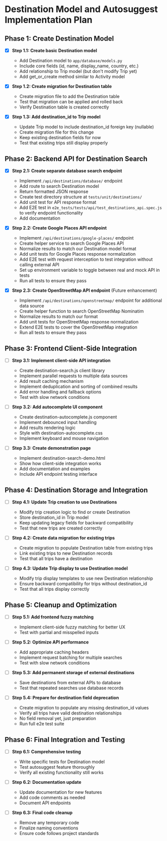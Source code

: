 # Destination Model and Autosuggest Implementation Plan

## Phase 1: Create Destination Model

- [x] **Step 1.1: Create basic Destination model**
  - Add Destination model to `app/database/models.py`
  - Include core fields (id, name, display_name, country, etc.)
  - Add relationship to Trip model (but don't modify Trip yet)
  - Add get_or_create method similar to Activity model

- [x] **Step 1.2: Create migration for Destination table**
  - Create migration file to add the Destination table
  - Test that migration can be applied and rolled back
  - Verify Destination table is created correctly

- [x] **Step 1.3: Add destination_id to Trip model**
  - Update Trip model to include destination_id foreign key (nullable)
  - Create migration file for this change
  - Keep existing destination fields for now
  - Test that existing trips still display properly

## Phase 2: Backend API for Destination Search

- [x] **Step 2.1: Create separate database search endpoint**
  - Implement `/api/destinations/database/` endpoint
  - Add route to search Destination model
  - Return formatted JSON response
  - Create test directory structure at `tests/unit/destinations/`
  - Add unit test for API response format
  - Add E2E test in `e2e_tests/tests/api/test_destinations_api.spec.js` to verify endpoint functionality
  - Add documentation

- [x] **Step 2.2: Create Google Places API endpoint**
  - Implement `/api/destinations/google-places/` endpoint
  - Create helper service to search Google Places API
  - Normalize results to match our Destination model format
  - Add unit tests for Google Places response normalization
  - Add E2E test with request interception to test integration without calling external API
  - Set up environment variable to toggle between real and mock API in tests
  - Run all tests to ensure they pass

- [x] **Step 2.3: Create OpenStreetMap API endpoint** (Future enhancement)
  - Implement `/api/destinations/openstreetmap/` endpoint for additional data source
  - Create helper function to search OpenStreetMap Nominatim
  - Normalize results to match our format
  - Add unit tests for OpenStreetMap response normalization
  - Extend E2E tests to cover the OpenStreetMap integration
  - Run all tests to ensure they pass

## Phase 3: Frontend Client-Side Integration

- [ ] **Step 3.1: Implement client-side API integration**
  - Create destination-search.js client library
  - Implement parallel requests to multiple data sources
  - Add result caching mechanism
  - Implement deduplication and sorting of combined results
  - Add error handling and fallback options
  - Test with slow network conditions
  
- [ ] **Step 3.2: Add autocomplete UI component**
  - Create destination-autocomplete.js component
  - Implement debounced input handling
  - Add results rendering logic
  - Style with destination-autocomplete.css
  - Implement keyboard and mouse navigation

- [ ] **Step 3.3: Create demonstration page**
  - Implement destination-search-demo.html
  - Show how client-side integration works
  - Add documentation and examples
  - Include API endpoint testing interface

## Phase 4: Destination Storage and Integration

- [ ] **Step 4.1: Update Trip creation to use Destinations**
  - Modify trip creation logic to find or create Destination
  - Store destination_id in Trip model
  - Keep updating legacy fields for backward compatibility
  - Test that new trips are created correctly

- [ ] **Step 4.2: Create data migration for existing trips**
  - Create migration to populate Destination table from existing trips
  - Link existing trips to new Destination records
  - Test that all trips have a destination

- [ ] **Step 4.3: Update Trip display to use Destination model**
  - Modify trip display templates to use new Destination relationship
  - Ensure backward compatibility for trips without destination_id
  - Test that all trips display correctly

## Phase 5: Cleanup and Optimization

- [ ] **Step 5.1: Add frontend fuzzy matching**
  - Implement client-side fuzzy matching for better UX
  - Test with partial and misspelled inputs

- [ ] **Step 5.2: Optimize API performance**
  - Add appropriate caching headers
  - Implement request batching for multiple searches
  - Test with slow network conditions

- [ ] **Step 5.3: Add permanent storage of external destinations**
  - Save destinations from external APIs to database
  - Test that repeated searches use database records

- [ ] **Step 5.4: Prepare for destination field deprecation**
  - Create migration to populate any missing destination_id values
  - Verify all trips have valid destination relationships
  - No field removal yet, just preparation
  - Run full e2e test suite

## Phase 6: Final Integration and Testing

- [ ] **Step 6.1: Comprehensive testing**
  - Write specific tests for Destination model
  - Test autosuggest feature thoroughly
  - Verify all existing functionality still works

- [ ] **Step 6.2: Documentation update**
  - Update documentation for new features
  - Add code comments as needed
  - Document API endpoints

- [ ] **Step 6.3: Final code cleanup**
  - Remove any temporary code
  - Finalize naming conventions
  - Ensure code follows project standards 